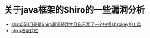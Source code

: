 # 关于java框架的Shiro的一些漏洞分析

+ [shiro550目录是Shiro漏洞环境并且自己写了一个扫描shirokey的工具](./shiro550)
+ [shiro权限绕过](./Shiro权限绕过/README.MD)
